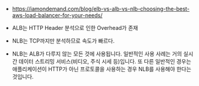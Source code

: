 




* https://iamondemand.com/blog/elb-vs-alb-vs-nlb-choosing-the-best-aws-load-balancer-for-your-needs/
* ALB는 HTTP Header 분석으로 인한 Overhead가 존재
* NLB는 TCP까지만 분석하므로 속도가 빠르다.

* NLB는 ALB가 다루지 않는 모든 것에 사용됩니다. 일반적인 사용 사례는 거의 실시간 데이터 스트리밍 서비스(비디오, 주식 시세 등)입니다. 또 다른 일반적인 경우는 애플리케이션이 HTTP가 아닌 프로토콜을 사용하는 경우 NLB를 사용해야 한다는 것입니다.